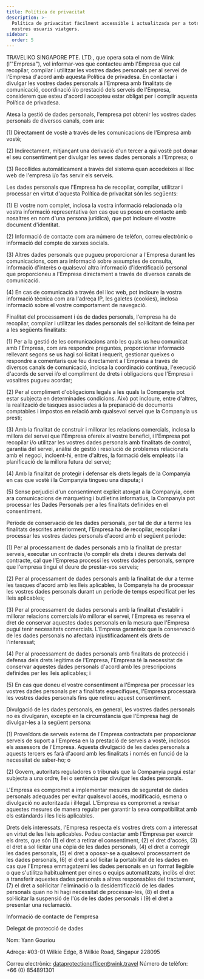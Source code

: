 ```yaml
---
title: Política de privacitat
description: >-
  Política de privacitat fàcilment accessible i actualitzada per a tots els
  nostres usuaris viatgers.
sidebar:
  order: 5
---
```

TRAVELIKO SINGAPORE PTE. LTD., que opera sota el nom de Wink (l'"Empresa"), vol informar-vos que contacteu amb l'Empresa que cal recopilar, compilar i utilitzar les vostres dades personals per al servei de l'Empresa d'acord amb aquesta Política de privadesa. En contactar i divulgar les vostres dades personals a l'Empresa amb finalitats de comunicació, coordinació i/o prestació dels serveis de l'Empresa, considerem que esteu d'acord i accepteu estar obligat per i complir aquesta Política de privadesa.

Atesa la gestió de dades personals, l'empresa pot obtenir les vostres dades personals de diversos canals, com ara:

(1) Directament de vostè a través de les comunicacions de l'Empresa amb vostè;

(2) Indirectament, mitjançant una derivació d'un tercer a qui vostè pot donar el seu consentiment per divulgar les seves dades personals a l'Empresa; o

(3) Recollides automàticament a través del sistema quan accedeixes al lloc web de l'empresa i/o fas servir els serveis.

Les dades personals que l'Empresa ha de recopilar, compilar, utilitzar i processar en virtut d'aquesta Política de privacitat són les següents:

(1) El vostre nom complet, inclosa la vostra informació relacionada o la vostra informació representativa (en cas que us poseu en contacte amb nosaltres en nom d'una persona jurídica), que pot incloure el vostre document d'identitat.

(2) Informació de contacte com ara número de telèfon, correu electrònic o informació del compte de xarxes socials.

(3) Altres dades personals que pugueu proporcionar a l'Empresa durant les comunicacions, com ara informació sobre assumptes de consulta, informació d'interès o qualsevol altra informació d'identificació personal que proporcioneu a l'Empresa directament a través de diversos canals de comunicació.

(4) En cas de comunicació a través del lloc web, pot incloure la vostra informació tècnica com ara l'adreça IP, les galetes (cookies), inclosa informació sobre el vostre comportament de navegació.

Finalitat del processament i ús de dades personals, l'empresa ha de recopilar, compilar i utilitzar les dades personals del sol·licitant de feina per a les següents finalitats:

(1) Per a la gestió de les comunicacions amb les quals us heu comunicat amb l'Empresa, com ara respondre preguntes, proporcionar informació rellevant segons se us hagi sol·licitat i requerit, gestionar queixes o respondre a comentaris que feu directament a l'Empresa a través de diversos canals de comunicació, inclosa la coordinació contínua, l'execució d'acords de servei i/o el compliment de drets i obligacions que l'Empresa i vosaltres pugueu acordar;

(2) Per al compliment d'obligacions legals a les quals la Companyia pot estar subjecta en determinades condicions. Això pot incloure, entre d'altres, la realització de tasques associades a la preparació de documents comptables i impostos en relació amb qualsevol servei que la Companyia us presti;

(3) Amb la finalitat de construir i millorar les relacions comercials, inclosa la millora del servei que l'Empresa ofereix al vostre benefici, i l'Empresa pot recopilar i/o utilitzar les vostres dades personals amb finalitats de control, garantia del servei, anàlisi de gestió i resolució de problemes relacionats amb el negoci, incloent-hi, entre d'altres, la formació dels empleats i la planificació de la millora futura del servei;

(4) Amb la finalitat de protegir i defensar els drets legals de la Companyia en cas que vostè i la Companyia tingueu una disputa; i

(5) Sense perjudici d'un consentiment explícit atorgat a la Companyia, com ara comunicacions de màrqueting i butlletins informatius, la Companyia pot processar les Dades Personals per a les finalitats definides en el consentiment.

Període de conservació de les dades personals, per tal de dur a terme les finalitats descrites anteriorment, l'Empresa ha de recopilar, recopilar i processar les vostres dades personals d'acord amb el següent període:

(1) Per al processament de dades personals amb la finalitat de prestar serveis, executar un contracte i/o complir els drets i deures derivats del contracte, cal que l'Empresa processi les vostres dades personals, sempre que l'empresa tingui el deure de prestar-vos serveis;

(2) Per al processament de dades personals amb la finalitat de dur a terme les tasques d'acord amb les lleis aplicables, la Companyia ha de processar les vostres dades personals durant un període de temps especificat per les lleis aplicables;

(3) Per al processament de dades personals amb la finalitat d'establir i millorar relacions comercials i/o millorar el servei, l'Empresa es reserva el dret de conservar aquestes dades personals en la mesura que l'Empresa pugui tenir necessitats comercials. L'Empresa garanteix que la conservació de les dades personals no afectarà injustificadament els drets de l'interessat;

(4) Per al processament de dades personals amb finalitats de protecció i defensa dels drets legítims de l'Empresa, l'Empresa té la necessitat de conservar aquestes dades personals d'acord amb les prescripcions definides per les lleis aplicables; i

(5) En cas que doneu el vostre consentiment a l'Empresa per processar les vostres dades personals per a finalitats específiques, l'Empresa processarà les vostres dades personals fins que retireu aquest consentiment.

Divulgació de les dades personals, en general, les vostres dades personals no es divulgaran, excepte en la circumstància que l'Empresa hagi de divulgar-les a la següent persona:

(1) Proveïdors de serveis externs de l'Empresa contractats per proporcionar serveis de suport a l'Empresa en la prestació de serveis a vostè, inclosos els assessors de l'Empresa. Aquesta divulgació de les dades personals a aquests tercers es farà d'acord amb les finalitats i només en funció de la necessitat de saber-ho; o

(2) Govern, autoritats reguladores o tribunals que la Companyia pugui estar subjecta a una ordre, llei o sentència per divulgar les dades personals.

L'Empresa es compromet a implementar mesures de seguretat de dades personals adequades per evitar qualsevol accés, modificació, esmena o divulgació no autoritzada i il·legal. L'Empresa es compromet a revisar aquestes mesures de manera regular per garantir la seva compatibilitat amb els estàndards i les lleis aplicables.

Drets dels interessats, l'Empresa respecta els vostres drets com a interessat en virtut de les lleis aplicables. Podeu contactar amb l'Empresa per exercir els drets, que són (1) el dret a retirar el consentiment, (2) el dret d'accés, (3) el dret a sol·licitar una còpia de les dades personals, (4) el dret a corregir les dades personals, (5) el dret a oposar-se a qualsevol processament de les dades personals, (6) el dret a sol·licitar la portabilitat de les dades en cas que l'Empresa emmagatzemi les dades personals en un format llegible o que s'utilitza habitualment per eines o equips automatitzats, inclòs el dret a transferir aquestes dades personals a altres responsables del tractament, (7) el dret a sol·licitar l'eliminació o la desidentificació de les dades personals quan no hi hagi necessitat de processar-les, (8) el dret a sol·licitar la suspensió de l'ús de les dades personals i (9) el dret a presentar una reclamació.

Informació de contacte de l'empresa

Delegat de protecció de dades

Nom: Yann Gouriou

Adreça: #03-01 Wilkie Edge, 8 Wilkie Road, Singapur 228095

Correu electrònic: dataprotectionofficer@wink.travel
Número de telèfon: +66 (0) 854891301

